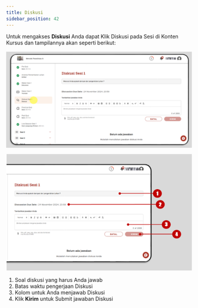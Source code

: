 ```yaml
---
title: Diskusi
sidebar_position: 42
---
```

Untuk mengakses **Diskusi** Anda dapat Klik Diskusi pada Sesi di Konten Kursus dan tampilannya akan seperti berikut:


![](/img/diskusi-1.ind.png)

![](/img/diskusi-2.ind.png)

1. Soal diskusi yang harus Anda jawab
2. Batas waktu pengerjaan Diskusi
3. Kolom untuk Anda menjawab Diskusi
4. Klik **Kirim** untuk Submit jawaban Diskusi
